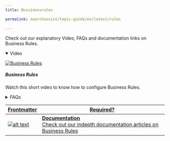 ```yaml
---
title: Bussinessrules

permalink: searchassist/topic-guide/en/latest/rules

---
```

<!--#### Topic Guide
###### Bussiness Rules-->

  Check out our explanatory Video, FAQs and documentation links on Business Rules.

<details class="introduction-video" open>
  <summary>Video
  </summary>

   [![Business Rules](images/VideoCoverImage.png)](https://player.vimeo.com/video/810265745?h=da53756433&amp)

  ##### Business Rules 
  Watch this short video to know how to configure Business Rules.

</details>

<details>
  <summary>FAQs
  </summary>

  <a class="doc-link" target="_blank" href="https://docs.kore.ai/searchassist/personalize-results/introduction-3/">

  What are Business rules ?

</a>

 <a class="doc-link" target="_blank" href="https://docs.kore.ai/searchassist/personalize-results/contextual-rules/">

  How to add conditions and define an outcome?

</a>


<a class="doc-link" target="_blank" href="https://docs.kore.ai/searchassist/personalize-results/contextual-rules/">

  What are contexts in Business rules?

</a>

  <a class="doc-link" target="_blank" href="https://docs.kore.ai/searchassist/personalize-results/contextual-rules/">

  How do I edit or delete Business rules?

</a>


<a class="doc-link" target="_blank" href="https://docs.kore.ai/searchassist/personalize-results/nlp-rules/">

  What are NLP Rules?

</a>
  
<a class="doc-link" target="_blank" href="https://docs.kore.ai/searchassist/personalize-results/nlp-rules/">

  What to add, delete or modify NLP Rules?

</a>


</details>



<a class="doc-link" target="_blank" href="https://docs.kore.ai/searchassist/personalize-results/introduction-3/">


| Frontmatter | Required? |
|-------------|-------------|
| ![alt text](images/SA_Documentation.svg "Title") | **Documentation**  <br /> Check out our indepth documentation articles on Business Rules | 


</a>
